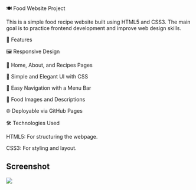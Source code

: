🍽️ Food Website Project

This is a simple food recipe website built using HTML5 and CSS3. The main goal is to practice frontend development and improve web design skills.


🚀 Features

🖼️ Responsive Design

🍔 Home, About, and Recipes Pages

🎨 Simple and Elegant UI with CSS

🔗 Easy Navigation with a Menu Bar

📸 Food Images and Descriptions

🌐 Deployable via GitHub Pages



🛠️ Technologies Used

HTML5: For structuring the webpage.

CSS3: For styling and layout.

<h2>Screenshot</h2>

![](ekran.gif)
